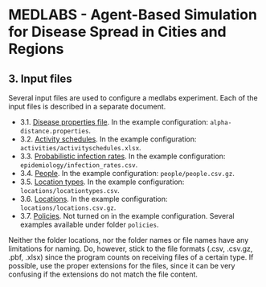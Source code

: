 # MEDLABS - Agent-Based Simulation for Disease Spread in Cities and Regions

## 3. Input files

Several input files are used to configure a medlabs experiment. Each of the input files is described in a separate document.

- 3.1. [Disease properties file](3-1-input-disease.md). In the example configuration: `alpha-distance.properties`.
- 3.2. [Activity schedules](3-2-input-activities.md). In the example configuration: `activities/activityschedules.xlsx`.
- 3.3. [Probabilistic infection rates](3-3-input-infection-rates.md). In the example configuration: `epidemiology/infection_rates.csv`.
- 3.4. [People](3-4-input-people.md). In the example configuration: `people/people.csv.gz`.
- 3.5. [Location types](3-5-input-location-types.md). In the example configuration: `locations/locationtypes.csv`.
- 3.6. [Locations](3-6-input-locations.md). In the example configuration: `locations/locations.csv.gz`.
- 3.7. [Policies](3-7-input-policies.md). Not turned on in the example configuration. Several examples available under folder `policies`.

Neither the folder locations, nor the folder names or file names have any limitations for naming. Do, however, stick to the file formats (.csv, .csv.gz, .pbf, .xlsx) since the program counts on receiving files of a certain type. If possible, use the proper extensions for the files, since it can be very confusing if the extensions do not match the file content.
